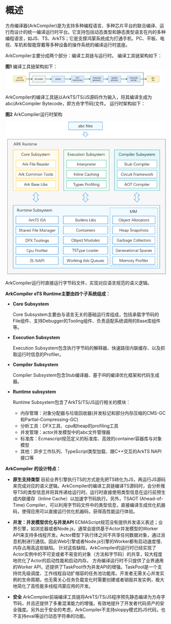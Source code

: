 # 概述<a name="ZH-CN_TOPIC_0000001174295771"></a>

方舟编译器\(ArkCompiler\)是为支持多种编程语言、多种芯片平台的联合编译、运行而设计的统一编译运行时平台。它支持包括动态类型和静态类型语言在内的多种编程语言，如JS、TS、ArkTS；它是支撑鸿蒙系统成为打通手机、PC、平板、电视、车机和智能穿戴等多种设备的操作系统的编译运行时底座。

ArkCompiler主要分成两个部分：编译工具链与运行时。
编译工具链架构如下：

**图1** 编译工具链架构如下：
![](figures/zh-cn_image_0000001197967897.png)

ArkCompiler的编译工具链以ArkTS/TS/JS源码作为输入，将其编译生成为abc(ArkCompiler Bytecode，即方舟字节码)文件。
运行时架构如下：

**图2** ArkCompiler运行时架构

![](figures/zh-cn_image_ark-ts-arch.png)

ArkCompiler运行时直接运行字节码文件，实现对应语言规范的语义逻辑。

**ArkCompiler eTS Runtime主要由四个子系统组成：**

-   **Core Subsystem**

    Core Subsystem主要由与语言无关的基础运行库组成，包括承载字节码的File组件、支持Debugger的Tooling组件、负责适配系统调用的Base库组件等。

-   **Execution Subsystem**

    Execution Subsystem包含执行字节码的解释器、快速路径内联缓存、以及抓取运行时信息的Profiler。

-   **Compiler Subsystem**

    Compiler Subsystem包含Stub编译器、基于IR的编译优化框架和代码生成器。

-   **Runtime subsystem**

    Runtime Subsystem包含了ArkTS/TS/JS运行相关的模块：
    - 内存管理：对象分配器与垃圾回收器\(并发标记和部分内存压缩的CMS-GC和Partial-Compressing-GC\)
    - 分析工具：DFX工具、cpu和heap的profiling工具
    - 并发管理：actor并发模型中的abc文件管理器
    - 标准库：Ecmascript规范定义的标准库、高效的container容器库与对象模型
    - 其他：异步工作队列、TypeScript类型加载、跟C++交互的ArkTS NAPI接口等

**ArkCompiler 的设计特点：**

- **原生支持类型** 目前业界引擎执行TS的方式是先把TS转化为JS，再运行JS源码来完成对应的语义逻辑。ArkCompiler的编译工具链编译TS源码时，会分析推导TS的类型信息并将其传递给运行时。运行时直接使用类型信息在运行前预生成内联缓存（Inline Cache）以加速字节码执行。另外，TSAOT (Ahead-of-Time) Compiler，可以利用字节码文件中的类型信息，直接编译生成优化机器码，使得应用可以直接运行优化机器码，获得高性能运行体验。

-  **并发：并发模型优化与并发API** 
ECMAScript规范没有提供并发语义表述；业界引擎，如浏览器或者Node.js，通常会提供基于Actor并发模型的Worker API来支持多线程开发。Actor模型下执行体之间不共享任何数据对象，通过消息机制进行通信。因此Web引擎或者Node.js引擎的Worker都有启动速度慢、内存占用高这些缺陷。
针对这些缺陷，ArkCompiler的运行时已经实现了Actor实例中的不可变或者不易变的对象（方法和字节码）的共享，较大程度地优化了Actor的启动性能和启动内存。
方舟编译运行时不只提供了业界通用的Worker API，还提供了TaskPool作为并发API的增强。TaskPool是一个支持优先级调度、工作线程自动扩缩容的任务池功能库。开发者无需关心并发实例的生命周期，也无需关心任务负载变化时需要创建或者销毁并发实例，极大地简化了高性能多线程鸿蒙应用的开发。

-  **安全** ArkCompiler前端编译工具链将ArkTS/TS/JS程序预先静态编译为方舟字节码，并且还提供了多重混淆能力的增强，有效地提升了开发者代码资产的安全强度。另外出于安全的考虑，ArkCompiler不支持sloppy模式的JS代码，也不支持eval等运行动态字符串的功能。
